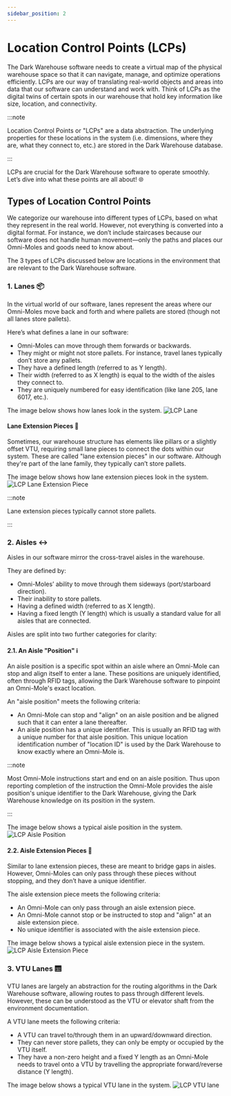```yaml
---
sidebar_position: 2
---
```


# Location Control Points (LCPs)
The Dark Warehouse software needs to create a virtual map of the physical warehouse space so that it can navigate, manage, and optimize operations efficiently. LCPs are our way of translating real-world objects and areas into data that our software can understand and work with. Think of LCPs as the digital twins of certain spots in our warehouse that hold key information like size, location, and connectivity.

:::note

Location Control Points or "LCPs" are a data abstraction. The underlying properties for these locations in the system (i.e. dimensions, where they are, what they connect to, etc.) are stored in the Dark Warehouse database. 

:::

LCPs are crucial for the Dark Warehouse software to operate smoothly. Let’s dive into what these points are all about! 🌐

## Types of Location Control Points
We categorize our warehouse into different types of LCPs, based on what they represent in the real world. However, not everything is converted into a digital format. For instance, we don’t include staircases because our software does not handle human movement—only the paths and places our Omni-Moles and goods need to know about.

The 3 types of LCPs discussed below are locations in the environment that are relevant to the Dark Warehouse software. 

### 1. Lanes 📦
In the virtual world of our software, lanes represent the areas where our Omni-Moles move back and forth and where pallets are stored (though not all lanes store pallets). 

Here’s what defines a lane in our software:
- Omni-Moles can move through them forwards or backwards.
- They might or might not store pallets. For instance, travel lanes typically don’t store any pallets.
- They have a defined length (referred to as Y length).
- Their width (referred to as X length) is equal to the width of the aisles they connect to.
- They are uniquely numbered for easy identification (like lane 205, lane 6017, etc.).

The image below shows how lanes look in the system.
![LCP Lane](/img/placeholder-image.png)

#### Lane Extension Pieces 🧩
Sometimes, our warehouse structure has elements like pillars or a slightly offset VTU, requiring small lane pieces to connect the dots within our system. These are called "lane extension pieces" in our software. Although they're part of the lane family, they typically can’t store pallets.

The image below shows how lane extension pieces look in the system.
![LCP Lane Extension Piece](/img/placeholder-image.png)

:::note

Lane extension pieces typically cannot store pallets.

:::

### 2. Aisles ↔️
Aisles in our software mirror the cross-travel aisles in the warehouse. 

They are defined by:

- Omni-Moles’ ability to move through them sideways (port/starboard direction).
- Their inability to store pallets.
- Having a defined width (referred to as X length).
- Having a fixed length (Y length) which is usually a standard value for all aisles that are connected.

Aisles are split into two further categories for clarity:

#### 2.1. An Aisle "Position" ℹ️
An aisle position is a specific spot within an aisle where an Omni-Mole can stop and align itself to enter a lane. These positions are uniquely identified, often through RFID tags, allowing the Dark Warehouse software to pinpoint an Omni-Mole's exact location.

An "aisle position" meets the following criteria:
- An Omni-Mole can stop and "align" on an aisle position and be aligned such that it can enter a lane thereafter.
- An aisle position has a unique identifier. This is usually an RFID tag with a unique number for that aisle position. This unique location identification number of "location ID" is used by the Dark Warehouse to know exactly where an Omni-Mole is.

:::note

Most Omni-Mole instructions start and end on an aisle position. Thus upon reporting completion of the instruction the Omni-Mole provides the aisle position's unique identifier to the Dark Warehouse, giving the Dark Warehouse knowledge on its position in the system. 

:::

The image below shows a typical aisle position in the system.
![LCP Aisle Position](/img/placeholder-image.png)

#### 2.2. Aisle Extension Pieces 🧩
Similar to lane extension pieces, these are meant to bridge gaps in aisles. However, Omni-Moles can only pass through these pieces without stopping, and they don’t have a unique identifier.

The aisle extension piece meets the following criteria:
- An Omni-Mole can only pass through an aisle extension piece.
- An Omni-Mole cannot stop or be instructed to stop and "align" at an aisle extension piece.
- No unique identifier is associated with the aisle extension piece.

The image below shows a typical aisle extension piece in the system.
![LCP Aisle Extension Piece](/img/placeholder-image.png)

### 3. VTU Lanes 🛗
VTU lanes are largely an abstraction for the routing algorithms in the Dark Warehouse software, allowing routes to pass through different levels. However, these can be understood as the VTU or elevator shaft from the environment documentation. 

A VTU lane meets the following criteria:
- A VTU can travel to/through them in an upward/downward direction.
- They can never store pallets, they can only be empty or occupied by the VTU itself.
- They have a non-zero height and a fixed Y length as an Omni-Mole needs to travel onto a VTU by travelling the appropriate forward/reverse distance (Y length).

The image below shows a typical VTU lane in the system.
![LCP VTU lane](/img/placeholder-image.png)